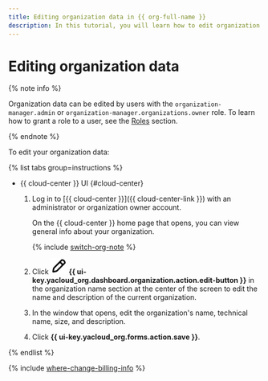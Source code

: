 ```yaml
---
title: Editing organization data in {{ org-full-name }}
description: In this tutorial, you will learn how to edit organization data in {{ org-name }}.
---
```


# Editing organization data

{% note info %}

Organization data can be edited by users with the `organization-manager.admin` or `organization-manager.organizations.owner` role. To learn how to grant a role to a user, see the [Roles](../security/index.md#admin) section.

{% endnote %}

To edit your organization data:

{% list tabs group=instructions %}

- {{ cloud-center }} UI {#cloud-center}

  1. Log in to [{{ cloud-center }}]({{ cloud-center-link }}) with an administrator or organization owner account.

      On the {{ cloud-center }} home page that opens, you can view general info about your organization.

      {% include [switch-org-note](../../_includes/organization/switch-org-note.md) %}

  1. Click ![pencil](../../_assets/console-icons/pencil.svg) **{{ ui-key.yacloud_org.dashboard.organization.action.edit-button }}** in the organization name section at the center of the screen to edit the name and description of the current organization.

  1. In the window that opens, edit the organization's name, technical name, size, and description.

  1. Click **{{ ui-key.yacloud_org.forms.action.save }}**.

{% endlist %}

{% include [where-change-billing-info](../../_includes/organization/where-change-billing-info.md) %}
